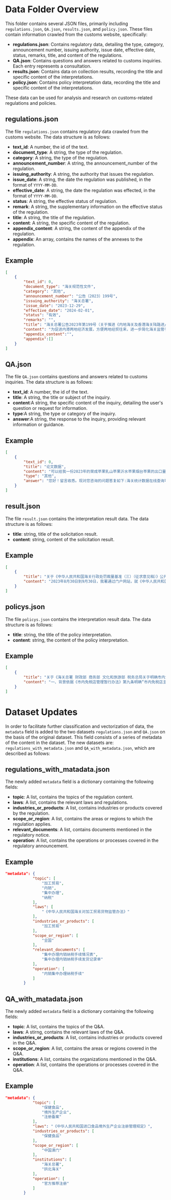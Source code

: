 # Data Folder Overview

This folder contains several JSON files, primarily including `regulations.json`, `QA.json`, `results.json`, and `policy.json`. These files contain information crawled from the customs website, specifically:

- **regulations.json**: Contains regulatory data, detailing the type, category, announcement number, issuing authority, issue date, effective date, status, remarks, title, and content of the regulations.
- **QA.json**: Contains questions and answers related to customs inquiries. Each entry represents a consultation.
- **results.json**: Contains data on collection results, recording the title and specific content of the interpretations.
- **policy.json**: Contains policy interpretation data, recording the title and specific content of the interpretations.

These data can be used for analysis and research on customs-related regulations and policies.

## regulations.json
The file `regulations.json` contains regulatory data crawled from the customs website. The data structure is as follows:
- **text_id**: A number, the id of the text.
- **document_type**: A string, the type of the regulation.
- **category**: A string, the type of the regulation.
- **announcement_number**: A string, the announcement_number of the regulation.
- **issuing_authority**: A string, the authority that issues the regulation.
- **issue_date**: A string, the date the regulation was published, in the format of `YYYY-MM-DD`.
- **effective_date**: A string, the date the regulation was effected, in the format of `YYYY-MM-DD`.
- **status**: A string, the effective status of regulation.
- **remark**: A string, the supplementary information on the effective status of the regulation.
- **title**: A string, the title of the regulation.
- **content**: A string, the specific content of the regulation.
- **appendix_content**: A string, the content of the appendix of the regulation.
- **appendix**: An array, contains the names of the annexes to the regulation.

## Example
```json
[
    {
        "text_id": 0,
        "document_type": "海关规范性文件",
        "category": "其他",
        "announcement_number": "公告〔2023〕199号",
        "issuing_authority": "海关总署",
        "issue_date": "2023-12-29",
        "effective_date": "2024-02-01",
        "status": "有效",
        "remarks": "",
        "title": "海关总署公告2023年第199号（关于推进《内地海关及香港海关陆路进/出境载货清单》无纸化工作的公告）",
        "content": "为促进内港两地经济发展，方便两地经贸往来，进一步简化海关监管手续，海关总署决定进一步推进《内地海关及香港海关陆路进/出境载货清单》（以下简称《载货清单》）无纸化工作。现就有关事项公告如下：企业在向内地海关办理内地、香港陆路货运车辆（含货运空车）和所载货物各项通关监管手续时，无需提交纸质《载货清单》。《载货清单》的其他相关事项仍按照海关总署公告2004年第42号执行。本公告自2024年2月1日起施行。特此公告。海关总署2023年12月29日",
        "appendix_content":"",
        "appendix":[]
    }
]
```

## QA.json 

The file `QA.json` contains questions and answers related to customs inquiries. The data structure is as follows:
- **text_id**: A number, the id of the text.
- **title**: A string, the title or subject of the inquiry.
- **content**:A string, the specific content of the inquiry, detailing the user's question or request for information.
- **type**:A string, the type or category of the inquiry.
- **answer**:A string, the response to the inquiry, providing relevant information or guidance.

## Example
```json
[
    {
        "text_id": 0,
        "title": "论文数据",
        "content": "可以给我一份2023年的荣成苹果乳山苹果沂水苹果烟台苹果的出口量和出口金额的数据吗 非常感谢 其他品种的也可以 非常感谢",
        "type": "其他",
        "answer": "您好！留言收悉。现对您咨询的问题答复如下:海关统计数据在线查询可通过海关总署门户网站（www.customs.gov.cn）或者域名stats.customs.gov.cn进行查看。您也可通过海关总署门户网站-“政务公开”-“政府信息公开专栏”-“法定主动公开内容”-“海关统计”-“统计服务指南”查看并下载《统计服务申请表》，按要求填写完整后，发送至海关统计服务部门邮箱查询。感谢您对海关工作的关注与支持。"
    }
]
```

## result.json
The file `result.json` contains the interpretation result data. The data structure is as follows:
- **title**: string, title of the solicitation result.
- **content**: string, content of the solicitation result.

## Example
```json
[
    {
        "title": "关于《中华人民共和国海关行政处罚裁量基准（三）（征求意见稿）》公开征求社会意见情况的反馈",
        "content": "2023年8月30日到9月30日，我署通过门户网站，就《中华人民共和国海关行政处罚裁量基准（三）（征求意见稿）》向社会公开征求意见。征求意见结束后，共收到有效反馈意见3条，主要涉及调整适用范围、修改相关定义等方面。经研究，部分采纳意见1条，不予采纳意见2条。部分采纳的意见主要为：对“轻微违法不予处罚”规定的进出口侵权货物的数量和价值进行了限定，并对多次实施违法行为的情形进行了规定。不予采纳的意见及理由主要为：一是部分意见内容涉及“从重处罚”中再犯情节的相关规定。不予采纳的原因已告知提议人，提议人表示理解和认可，已达成一致意见。二是部分意见内容涉及“初次违法”的定义范围。《民法典》规定的诉讼时效适用于民事案件，本裁量基准的适用范围为海关行政处罚案件，因此依据《行政处罚法》规定的行政违法追诉时效确定“初次违法”的时间认定标准。感谢社会各界对海关工作的关心支持！"
    }
]
```
## policys.json
The file `policys.json` contains the interpretation result data. The data structure is as follows:
- **title**: string, the title of the policy interpretation.
- **content**: string, the content of the policy interpretation.

## Example
```json
[
    {
        "title": "关于《海关总署 财政部 商务部 文化和旅游部 税务总局关于明确市内免税店经营品种的公告》的政策解读",
        "content": "一、背景依据《市内免税店管理暂行办法》第九条明确“市内免税店主要销售食品、服装服饰、箱包、鞋帽、母婴用品、首饰和工艺品、电子产品、香化产品、酒等便于携带的消费品。免税商品的经营范围，严格限于海关核定的种类和品种，核定工作由海关总署会同财政部、商务部、文化和旅游部、税务总局实施。鼓励市内免税店销售国货‘潮品’，将具有自主品牌、有助于传播中华优秀传统文化的特色产品纳入经营范围。”二、目标任务明确市内免税店经营品类范围，进一步规范市内免税店管理工作。三、主要内容市内免税店经营品种如下：1.食品、饮料；2.酒；3.纺织品及其制成品；4.皮革服装及配饰；5.箱包及鞋靴；6.表、钟及其配件、附件；7.眼镜（含太阳镜）；8.首饰及珠宝玉石；9.化妆品、洗护用品；10.母婴用品；11.厨卫用具及小家电（不含手机）；12.家用医疗、保健及美容美发器材；13.摄影（像）设备及其配件、附件；14.计算机及其外围设备；15.可穿戴设备等电子消费产品（无线耳机；其他接收、转换并发送或再生音像或其他数据用的设备；视频游戏控制器及设备的零件及附件）；16.文具用品、玩具、游戏品、节日或其他娱乐用品；17.工艺品；18.乐器；19.运动用品。制作单位：海关总署口岸监管司"
    }
]
```



# Dataset Updates
In order to facilitate further classification and vectorization of data, the `metadata` field is added to the two datasets `regulations.json` and `QA.json` on the basis of the original dataset. This field consists of a series of metadata of the content in the dataset. The new datasets are: `regulations_with_metadata.json` and `QA_with_metadata.json`, which are described as follows:

## regulations_with_matadata.json
The newly added `metadata` field is a dictionary containing the following fields:
- **topic**: A list, contains the topics of the regulation content.
- **laws**: A list, contains the relevant laws and regulations.
- **industries_or_products**: A list, contains industries or products covered by the regulation.
- **scope_or_region**: A list, contains the areas or regions to which the regulation applies.
- **relevant_documents**: A list, contains documents mentioned in the regulatory notice.
- **operation**: A list, contains the operations or processes covered in the regulatory announcement.

## Example
```json
"metadata": {
            "topic": [
                "加工贸易",
                "内销",
                "集中办理",
                "纳税"
            ],
            "laws": [
                "《中华人民共和国海关对加工贸易货物监管办法》"
            ],
            "industries_or_products": [
                "加工贸易"
            ],
            "scope_or_region": [
                "全国"
            ],
            "relevant_documents": [
                "集中办理内销纳税手续情况表",
                "集中办理内销纳税手续发货记录单"
            ],
            "operation": [
                "内销集中办理纳税手续"
            ]
        }
```
## QA_with_matadata.json
The newly added `metadata` field is a dictionary containing the following fields:
- **topic**: A list, contains the topics of the Q&A.
- **laws**: A stirng, contains the relevant laws of the Q&A.
- **industries_or_products**: A list, contains industries or products covered in the Q&A.
- **scope_or_region**: A list, contains the areas or regions covered in the Q&A.
- **institutions**: A list, contains the organizations mentioned in the Q&A.
- **operation**: A list, contains the operations or processes covered in the Q&A.

## Example
```json
"metadata": {
            "topic": [
                "保健食品",
                "境外生产企业",
                "注册备案"
            ],
            "laws": "《中华人民共和国进口食品境外生产企业注册管理规定》",
            "industries_or_products": [
                "保健食品"
            ],
            "scope_or_region": [
                "中国澳门"
            ],
            "institutions": [
                "海关总署",
                "拱北海关"
            ],
            "operation": [
                "官方推荐注册"
            ]
        }
```

